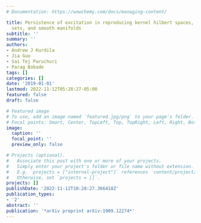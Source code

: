 ```yaml
---
# Documentation: https://wowchemy.com/docs/managing-content/

title: Persistence of excitation in reproducing kernel hilbert spaces, positive limit
  sets, and smooth manifolds
subtitle: ''
summary: ''
authors:
- Andrew J Kurdila
- Jia Guo
- Sai Tej Paruchuri
- Parag Bobade
tags: []
categories: []
date: '2019-01-01'
lastmod: 2022-11-12T05:28:27-05:00
featured: false
draft: false

# Featured image
# To use, add an image named `featured.jpg/png` to your page's folder.
# Focal points: Smart, Center, TopLeft, Top, TopRight, Left, Right, BottomLeft, Bottom, BottomRight.
image:
  caption: ''
  focal_point: ''
  preview_only: false

# Projects (optional).
#   Associate this post with one or more of your projects.
#   Simply enter your project's folder or file name without extension.
#   E.g. `projects = ["internal-project"]` references `content/project/deep-learning/index.md`.
#   Otherwise, set `projects = []`.
projects: []
publishDate: '2022-11-12T10:28:27.366418Z'
publication_types:
- '2'
abstract: ''
publication: '*arXiv preprint arXiv:1909.12274*'
---
```

